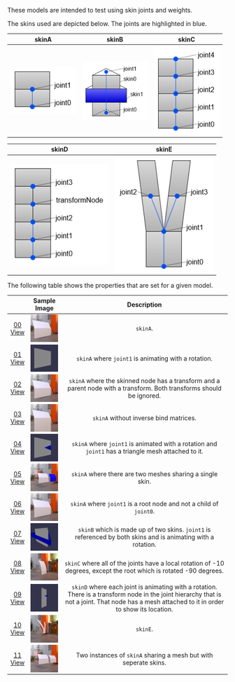 These models are intended to test using skin joints and weights.  

The skins used are depicted below. The joints are highlighted in blue.  

skinA | skinB | skinC
:---: | :---: | :---:
<img src="Figures/skinA.png" width="150" align="middle"> | <img src="Figures/skinB.png" width="150" align="middle"> | <img src="Figures/skinC.png" width="150" align="middle"> 

skinD | skinE
:---: | :---:
<img src="Figures/skinD.png" width="225" align="middle"> | <img src="Figures/skinE.png" width="225" align="middle">

<!---skinD | skinE | skinF--->
<!---:---: | :---: | :---:--->
<!---<img src="Figures/skinD.png" width="144" align="middle"> | <img src="Figures/skinE.png" width="200" align="middle"> | <img src="Figures/skinF.png" width="135" align="middle">--->

The following table shows the properties that are set for a given model.  

|   | Sample Image | Description |
| :---: | :---: | :---: |
| [00](Animation_Skin_00.gltf)<br>[View](https://bghgary.github.io/glTF-Assets-Viewer/?type=Positive&folder=2&model=0) | [<img src="Figures/Thumbnails/Animation_Skin_00.png" align="middle">](Figures/SampleImages/Animation_Skin_00.png) | `skinA`. |
| [01](Animation_Skin_01.gltf)<br>[View](https://bghgary.github.io/glTF-Assets-Viewer/?type=Positive&folder=2&model=1) | [<img src="Figures/Thumbnails/Animation_Skin_01.gif" align="middle">](Figures/SampleImages/Animation_Skin_01.gif) | `skinA` where `joint1` is animating with a rotation. |
| [02](Animation_Skin_02.gltf)<br>[View](https://bghgary.github.io/glTF-Assets-Viewer/?type=Positive&folder=2&model=2) | [<img src="Figures/Thumbnails/Animation_Skin_02.png" align="middle">](Figures/SampleImages/Animation_Skin_02.png) | `skinA` where the skinned node has a transform and a parent node with a transform. Both transforms should be ignored. |
| [03](Animation_Skin_03.gltf)<br>[View](https://bghgary.github.io/glTF-Assets-Viewer/?type=Positive&folder=2&model=3) | [<img src="Figures/Thumbnails/Animation_Skin_03.png" align="middle">](Figures/SampleImages/Animation_Skin_03.png) | `skinA` without inverse bind matrices. |
| [04](Animation_Skin_04.gltf)<br>[View](https://bghgary.github.io/glTF-Assets-Viewer/?type=Positive&folder=2&model=4) | [<img src="Figures/Thumbnails/Animation_Skin_04.gif" align="middle">](Figures/SampleImages/Animation_Skin_04.gif) | `skinA` where `joint1` is animated with a rotation and `joint1` has a triangle mesh attached to it. |
| [05](Animation_Skin_05.gltf)<br>[View](https://bghgary.github.io/glTF-Assets-Viewer/?type=Positive&folder=2&model=5) | [<img src="Figures/Thumbnails/Animation_Skin_05.png" align="middle">](Figures/SampleImages/Animation_Skin_05.png) | `skinA` where there are two meshes sharing a single skin. |
| [06](Animation_Skin_06.gltf)<br>[View](https://bghgary.github.io/glTF-Assets-Viewer/?type=Positive&folder=2&model=6) | [<img src="Figures/Thumbnails/Animation_Skin_06.png" align="middle">](Figures/SampleImages/Animation_Skin_06.png) | `skinA` where `joint1` is a root node and not a child of `joint0`. |
| [07](Animation_Skin_07.gltf)<br>[View](https://bghgary.github.io/glTF-Assets-Viewer/?type=Positive&folder=2&model=7) | [<img src="Figures/Thumbnails/Animation_Skin_07.gif" align="middle">](Figures/SampleImages/Animation_Skin_07.gif) | `skinB` which is made up of two skins. `joint1` is referenced by both skins and is animating with a rotation. |
| [08](Animation_Skin_08.gltf)<br>[View](https://bghgary.github.io/glTF-Assets-Viewer/?type=Positive&folder=2&model=8) | [<img src="Figures/Thumbnails/Animation_Skin_08.png" align="middle">](Figures/SampleImages/Animation_Skin_08.png) | `skinC` where all of the joints have a local rotation of -10 degrees, except the root which is rotated -90 degrees. |
| [09](Animation_Skin_09.gltf)<br>[View](https://bghgary.github.io/glTF-Assets-Viewer/?type=Positive&folder=2&model=9) | [<img src="Figures/Thumbnails/Animation_Skin_09.gif" align="middle">](Figures/SampleImages/Animation_Skin_09.gif) | `skinD` where each joint is animating with a rotation. There is a transform node in the joint hierarchy that is not a joint. That node has a mesh attached to it in order to show its location. |
| [10](Animation_Skin_10.gltf)<br>[View](https://bghgary.github.io/glTF-Assets-Viewer/?type=Positive&folder=2&model=10) | [<img src="Figures/Thumbnails/Animation_Skin_10.png" align="middle">](Figures/SampleImages/Animation_Skin_10.png) | `skinE`. |
| [11](Animation_Skin_11.gltf)<br>[View](https://bghgary.github.io/glTF-Assets-Viewer/?type=Positive&folder=2&model=11) | [<img src="Figures/Thumbnails/Animation_Skin_11.png" align="middle">](Figures/SampleImages/Animation_Skin_11.png) | Two instances of `skinA` sharing a mesh but with seperate skins. |
 
